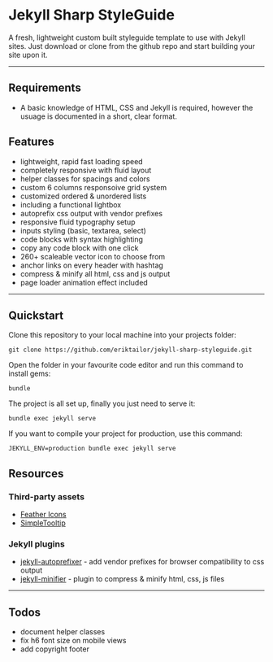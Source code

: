 # Jekyll Sharp StyleGuide

A fresh, lightweight custom built styleguide template to use with Jekyll sites. Just download or clone from the github repo and start building your site upon it.

---

## Requirements

- A basic knowledge of HTML, CSS and Jekyll is required, however the usuage is documented in a short, clear format.

## Features

- lightweight, rapid fast loading speed
- completely responsive with fluid layout
- helper classes for spacings and colors
- custom 6 columns responsoive grid system
- customized ordered & unordered lists
- including a functional lightbox
- autoprefix css output with vendor prefixes
- responsive fluid typography setup
- inputs styling (basic, textarea, select)
- code blocks with syntax highlighting
- copy any code block with one click
- 260+ scaleable vector icon to choose from
- anchor links on every header with hashtag
- compress & minify all html, css and js output
- page loader animation effect included

---

## Quickstart

Clone this repository to your local machine into your projects folder:

```shell
git clone https://github.com/eriktailor/jekyll-sharp-styleguide.git
```

Open the folder in your favourite code editor and run this command to install gems:

```shell
bundle
```

The project is all set up, finally you just need to serve it:

```shell
bundle exec jekyll serve
```

If you want to compile your project for production, use this command:

```shell
JEKYLL_ENV=production bundle exec jekyll serve
```

## Resources

### Third-party assets

- [Feather Icons](https://dropways.github.io/feathericons/)
- [SimpleTooltip](https://github.com/not-only-code/Simpletooltip)

### Jekyll plugins

- [jekyll-autoprefixer](https://github.com/vwochnik/jekyll-autoprefixer) - add vendor prefixes for browser compatibility to css output
- [jekyll-minifier](https://github.com/digitalsparky/jekyll-minifier) - plugin to compress & minify html, css, js files

---

## Todos

- document helper classes
- fix h6 font size on mobile views
- add copyright footer
